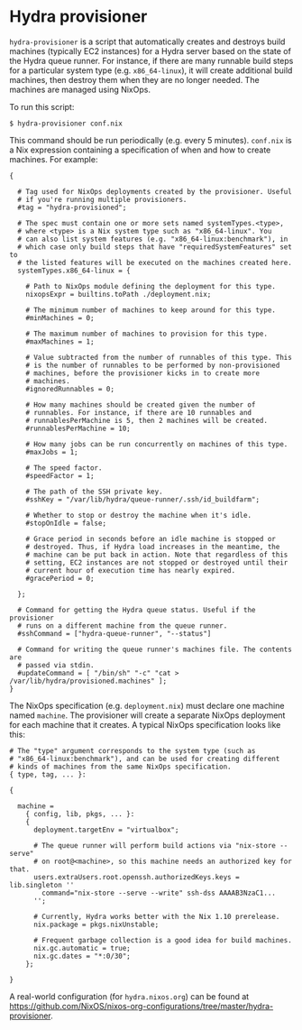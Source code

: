 # Hydra provisioner

`hydra-provisioner` is a script that automatically creates and destroys build machines (typically EC2 instances) for a Hydra server based on the state of the Hydra queue runner. For instance, if there are many runnable build steps for a particular system type (e.g. `x86_64-linux`), it will create additional build machines, then destroy them when they are no longer needed. The machines are managed using NixOps.

To run this script:
```
$ hydra-provisioner conf.nix
```
This command should be run periodically (e.g. every 5 minutes). `conf.nix` is a Nix expression containing a specification of when and how to create machines. For example:
```
{

  # Tag used for NixOps deployments created by the provisioner. Useful
  # if you're running multiple provisioners.
  #tag = "hydra-provisioned";

  # The spec must contain one or more sets named systemTypes.<type>,
  # where <type> is a Nix system type such as "x86_64-linux". You 
  # can also list system features (e.g. "x86_64-linux:benchmark"), in 
  # which case only build steps that have "requiredSystemFeatures" set to
  # the listed features will be executed on the machines created here.
  systemTypes.x86_64-linux = {

    # Path to NixOps module defining the deployment for this type.
    nixopsExpr = builtins.toPath ./deployment.nix;

    # The minimum number of machines to keep around for this type.
    #minMachines = 0;

    # The maximum number of machines to provision for this type.
    #maxMachines = 1;

    # Value subtracted from the number of runnables of this type. This
    # is the number of runnables to be performed by non-provisioned
    # machines, before the provisioner kicks in to create more
    # machines.
    #ignoredRunnables = 0;

    # How many machines should be created given the number of
    # runnables. For instance, if there are 10 runnables and
    # runnablesPerMachine is 5, then 2 machines will be created.
    #runnablesPerMachine = 10;

    # How many jobs can be run concurrently on machines of this type.
    #maxJobs = 1;

    # The speed factor.
    #speedFactor = 1;

    # The path of the SSH private key.
    #sshKey = "/var/lib/hydra/queue-runner/.ssh/id_buildfarm";

    # Whether to stop or destroy the machine when it's idle.
    #stopOnIdle = false;

    # Grace period in seconds before an idle machine is stopped or
    # destroyed. Thus, if Hydra load increases in the meantime, the
    # machine can be put back in action. Note that regardless of this 
    # setting, EC2 instances are not stopped or destroyed until their 
    # current hour of execution time has nearly expired.
    #gracePeriod = 0;

  };
  
  # Command for getting the Hydra queue status. Useful if the provisioner 
  # runs on a different machine from the queue runner.
  #sshCommand = ["hydra-queue-runner", "--status"]
  
  # Command for writing the queue runner's machines file. The contents are 
  # passed via stdin.
  #updateCommand = [ "/bin/sh" "-c" "cat > /var/lib/hydra/provisioned.machines" ];
}
```
The NixOps specification (e.g. `deployment.nix`) must declare one machine named `machine`. The provisioner will create a separate NixOps deployment for each machine that it creates. A typical NixOps specification looks like this:
```
# The "type" argument corresponds to the system type (such as 
# "x86_64-linux:benchmark"), and can be used for creating different
# kinds of machines from the same NixOps specification.
{ type, tag, ... }:

{

  machine =
    { config, lib, pkgs, ... }:
    {
      deployment.targetEnv = "virtualbox";
      
      # The queue runner will perform build actions via "nix-store --serve" 
      # on root@<machine>, so this machine needs an authorized key for that.
      users.extraUsers.root.openssh.authorizedKeys.keys = lib.singleton ''
        command="nix-store --serve --write" ssh-dss AAAAB3NzaC1...
      '';
      
      # Currently, Hydra works better with the Nix 1.10 prerelease.
      nix.package = pkgs.nixUnstable;
      
      # Frequent garbage collection is a good idea for build machines.
      nix.gc.automatic = true;
      nix.gc.dates = "*:0/30";
    };

}
```

A real-world configuration (for `hydra.nixos.org`) can be found at https://github.com/NixOS/nixos-org-configurations/tree/master/hydra-provisioner.
